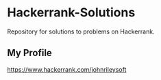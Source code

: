 # Hackerrank-Solutions
Repository for solutions to problems on Hackerrank.

## My Profile
https://www.hackerrank.com/johnrileysoft
